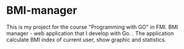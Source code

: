 # BMI-manager
This is my project for the course "Programming with GO" in FMI. BMI manager - web application that I develop with Go. . The application calculate BMI index of current user, show graphic and statistics.
